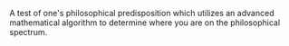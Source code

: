 A test of one's philosophical predisposition which utilizes an advanced mathematical algorithm to determine where you are on the philosophical spectrum.